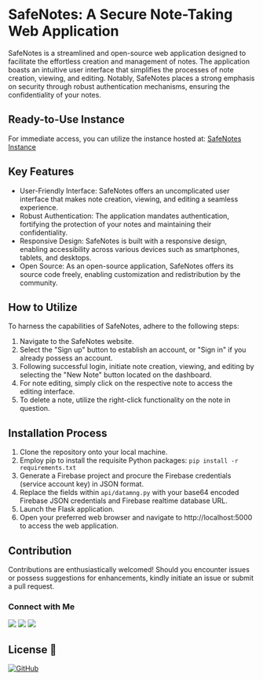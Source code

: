 # SafeNotes: A Secure Note-Taking Web Application

SafeNotes is a streamlined and open-source web application designed to facilitate the effortless creation and management of notes. The application boasts an intuitive user interface that simplifies the processes of note creation, viewing, and editing. Notably, SafeNotes places a strong emphasis on security through robust authentication mechanisms, ensuring the confidentiality of your notes.

## Ready-to-Use Instance
For immediate access, you can utilize the instance hosted at:
[SafeNotes Instance](https://safenotes-v1.itertools.repl.co)

## Key Features
- User-Friendly Interface: SafeNotes offers an uncomplicated user interface that makes note creation, viewing, and editing a seamless experience.
- Robust Authentication: The application mandates authentication, fortifying the protection of your notes and maintaining their confidentiality.
- Responsive Design: SafeNotes is built with a responsive design, enabling accessibility across various devices such as smartphones, tablets, and desktops.
- Open Source: As an open-source application, SafeNotes offers its source code freely, enabling customization and redistribution by the community.

## How to Utilize
To harness the capabilities of SafeNotes, adhere to the following steps:

1. Navigate to the SafeNotes website.
2. Select the "Sign up" button to establish an account, or "Sign in" if you already possess an account.
3. Following successful login, initiate note creation, viewing, and editing by selecting the "New Note" button located on the dashboard.
4. For note editing, simply click on the respective note to access the editing interface.
5. To delete a note, utilize the right-click functionality on the note in question.

## Installation Process
1. Clone the repository onto your local machine.
2. Employ pip to install the requisite Python packages: `pip install -r requirements.txt`
3. Generate a Firebase project and procure the Firebase credentials (service account key) in JSON format.
4. Replace the fields within `api/datamng.py` with your base64 encoded Firebase JSON credentials and Firebase realtime database URL.
5. Launch the Flask application.
6. Open your preferred web browser and navigate to http://localhost:5000 to access the web application.

## Contribution
Contributions are enthusiastically welcomed! Should you encounter issues or possess suggestions for enhancements, kindly initiate an issue or submit a pull request.

### Connect with Me
<p align="left">
  <a href="https://github.com/adhiraj-ranjan" target="_blank"><img src="https://img.shields.io/badge/Github-adhiraj--ranjan-green?style=for-the-badge&logo=github"></a>
  <a href="https://www.instagram.com/adhirajranjan_" target="_blank"><img src="https://img.shields.io/badge/IG-adhiraj_ranjan-pink?style=for-the-badge&logo=instagram"></a>
  <a href="https://t.me/adhirajranjan" target="_blank"><img src="https://img.shields.io/badge/TELEGRAM-ADHIRAJ%20RANJAN-blue?style=for-the-badge&logo=telegram"></a> 
</p>

## License 📃
[![GitHub](https://img.shields.io/github/license/adhiraj-ranjan/safenotes?style=for-the-badge)](https://github.com/adhiraj-ranjan/safenotes/blob/main/LICENSE)
